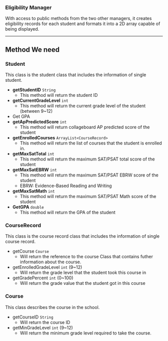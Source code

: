 ### Eligibility Manager

With access to public methods from the two other managers, it creates eligibility records for each student and formats
it into a 2D array capable of being displayed.

---

## Method We need

### Student

This class is the student class that includes the information of single student.

- **getStudentID** `String`
    - This method will return the student ID
- **getCurrentGradeLevel** `int`
    - This method will return the current grade level of the student (between 9~12)
- Get GPA
- **getApPredictedScore** `int`
    - This method will return collageboard AP predicted score of the student
- **getEnrolledCourses** `ArrayList<CourseRecord>`
    - This method will return the list of courses that the student is enrolled in.
- **getMaxSatTotal** `int`
    - This method will return the maximum SAT/PSAT total score of the student
- **getMaxSatEBRW** `int`
    - This method will return the maximum SAT/PSAT EBRW score of the student
    - EBRW: Evidence-Based Reading and Writing
- **getMaxSatMath** `int`
    - This method will return the maximum SAT/PSAT Math score of the student
- **GetGPA** `double`
    - This method will return the GPA of the student

### CourseRecord

This class is the course record class that includes the information of single course record.

- getCourse `Course`
    - Will return the reference to the course Class that contains futher information about the course.
- getEnrolledGradeLevel `int` (9~12)
    - Will return the grade level that the student took this course in
- getGradePercent `int` (0~100)
    - Will return the grade value that the student got in this course

### Course

This class describes the course in the school.

- getCourseID `String`
    - Will return the course ID
- getMinGradeLevel `int` (9~12)
    - Will return the minimum grade level required to take the course.
